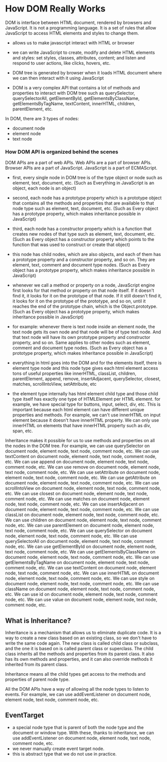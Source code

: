 # How DOM Really Works

DOM is interface between HTML document, rendered by browsers and JavaScript. It is not a programming language. It is a set of rules that allow JavaScript to access HTML elements and styles to change them.

- allows us to make javascript interact with HTML or browser
- we can write JavaScript to create, modify and delete HTML elements and styles: set styles, classes, attributes, content; and listen and respond to user actions, like clicks, hovers, etc.
- DOM tree is generated by browser when it loads HTML document where we can then interact with it using JavaScript

- DOM is a very complex API that contains a lot of methods and properties to interact with DOM tree such as querySelector, querySelectorAll, getElementById, getElementsByClassName, getElementsByTagName, textContent, innerHTML, children, parentElement, etc.

In DOM, there are 3 types of nodes:

- document node
- element node
- text node

### How DOM API is organized behind the scenes

DOM APIs are a part of web APIs. Web APIs are a part of browser APIs. Browser APIs are a part of JavaScript. JavaScript is a part of ECMAScript.

- first, every single node in DOM tree is of the type object or node such as element, text, document, etc. (Such as Everything in JavaScript is an object, each node is an object)
- second, each node has a prototype property which is a prototype object that contains all the methods and properties that are available to that node type such as element, text, document, etc. (Such as Every object has a prototype property, which makes inheritance possible in JavaScript)
- third, each node has a constructor property which is a function that creates new nodes of that type such as element, text, document, etc. (Such as Every object has a constructor property which points to the function that was used to construct or create that object)
- this node has child nodes, which are also objects, and each of them has a prototype property and a constructor property, and so on. They are element, text, comment and document type nodes. (Such as Every object has a prototype property, which makes inheritance possible in JavaScript)
- whenever we call a method or property on a node, JavaScript engine first looks for that method or property on that node itself. If it doesn't find it, it looks for it on the prototype of that node. If it still doesn't find it, it looks for it on the prototype of the prototype, and so on, until it reaches the end of the prototype chain, which is the Object.prototype. (Such as Every object has a prototype property, which makes inheritance possible in JavaScript)
- for example: whenever there is text node inside an element node, the text node gets its own node and that node will be of type text node. And that text node will have its own prototype property and constructor property, and so on. Same applies to other nodes such as element, comment and document type nodes. (Such as Every object has a prototype property, which makes inheritance possible in JavaScript)

- everything in html goes into the DOM and for the elements itself, there is element type node and this node type gives each html element access tons of useful properties like innerHTML, classList, children, parentElement, append, remove, insertAdjacent, querySelector, closest, matches, scrollIntoView, setAttribute, etc
- the element type internally has html element child type and those child type itself has exactly one type of HTMLElement per HTML element. for example, we have special type for buttons, input, select, div, etc. This is important because each html element can have different unique properties and methods. For example, we can't use innerHTML on input element because it doesn't have innerHTML property. We can only use innerHTML on elements that have innerHTML property such as div, span, etc.

Inheritance makes it possible for us to use methods and properties on all the nodes in the DOM tree. For example, we can use querySelector on document node, element node, text node, comment node, etc. We can use textContent on document node, element node, text node, comment node, etc. We can use append on document node, element node, text node, comment node, etc. We can use remove on document node, element node, text node, comment node, etc. We can use setAttribute on document node, element node, text node, comment node, etc. We can use getAttribute on document node, element node, text node, comment node, etc. We can use scrollIntoView on document node, element node, text node, comment node, etc. We can use closest on document node, element node, text node, comment node, etc. We can use matches on document node, element node, text node, comment node, etc. We can use insertAdjacent on document node, element node, text node, comment node, etc. We can use classList on document node, element node, text node, comment node, etc. We can use children on document node, element node, text node, comment node, etc. We can use parentElement on document node, element node, text node, comment node, etc. We can use querySelector on document node, element node, text node, comment node, etc. We can use querySelectorAll on document node, element node, text node, comment node, etc. We can use getElementById on document node, element node, text node, comment node, etc. We can use getElementsByClassName on document node, element node, text node, comment node, etc. We can use getElementsByTagName on document node, element node, text node, comment node, etc. We can use textContent on document node, element node, text node, comment node, etc. We can use innerHTML on document node, element node, text node, comment node, etc. We can use style on document node, element node, text node, comment node, etc. We can use className on document node, element node, text node, comment node, etc. We can use id on document node, element node, text node, comment node, etc. We can use value on document node, element node, text node, comment node, etc.

## What is Inheritance?

Inheritance is a mechanism that allows us to eliminate duplicate code. It is a way to create a new class based on an existing class, so we don't have to write the same code again. The new class is called child class or subclass, and the one it is based on is called parent class or superclass. The child class inherits all the methods and properties from its parent class. It also has its own methods and properties, and it can also override methods it inherited from its parent class.

Inheritance means all the child types get access to the methods and properties of parent node type.

All the DOM APIs have a way of allowing all the node types to listen to events. For example, we can use addEventListener on document node, element node, text node, comment node, etc.

## EventTarget

- a special node type that is parent of both the node type and the document or window type. With these, thanks to inheritance, we can use addEventListener on document node, element node, text node, comment node, etc.
- we never manually create event target node.
- this is abstract type that we do not use in practice.
